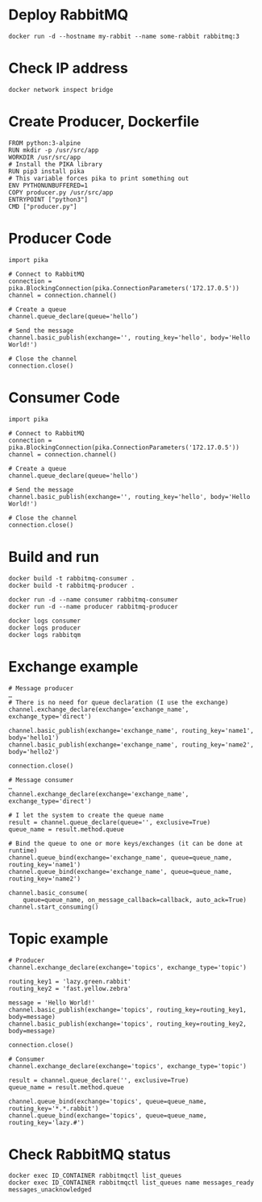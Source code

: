 # Deploy RabbitMQ
    docker run -d --hostname my-rabbit --name some-rabbit rabbitmq:3
# Check IP address 
    docker network inspect bridge
# Create Producer, Dockerfile
    FROM python:3-alpine
    RUN mkdir -p /usr/src/app
    WORKDIR /usr/src/app
    # Install the PIKA library
    RUN pip3 install pika
    # This variable forces pika to print something out
    ENV PYTHONUNBUFFERED=1
    COPY producer.py /usr/src/app
    ENTRYPOINT ["python3"]
    CMD ["producer.py"]

# Producer Code
    import pika

    # Connect to RabbitMQ
    connection = pika.BlockingConnection(pika.ConnectionParameters('172.17.0.5'))
    channel = connection.channel()

    # Create a queue
    channel.queue_declare(queue='hello’)

    # Send the message
    channel.basic_publish(exchange='', routing_key='hello', body='Hello World!')

    # Close the channel
    connection.close()

# Consumer Code
    import pika

    # Connect to RabbitMQ
    connection = pika.BlockingConnection(pika.ConnectionParameters('172.17.0.5'))
    channel = connection.channel()

    # Create a queue
    channel.queue_declare(queue='hello')

    # Send the message
    channel.basic_publish(exchange='', routing_key='hello', body='Hello World!')

    # Close the channel
    connection.close()
    
# Build and run
    docker build -t rabbitmq-consumer .
    docker build -t rabbitmq-producer .

    docker run -d --name consumer rabbitmq-consumer
    docker run -d --name producer rabbitmq-producer

    docker logs consumer
    docker logs producer
    docker logs rabbitqm
    
    
# Exchange example
    # Message producer
    …
    # There is no need for queue declaration (I use the exchange)
    channel.exchange_declare(exchange=‘exchange_name', exchange_type='direct')

    channel.basic_publish(exchange='exchange_name', routing_key='name1', body='hello1')
    channel.basic_publish(exchange='exchange_name', routing_key='name2', body='hello2')

    connection.close()

    # Message consumer
    …
    channel.exchange_declare(exchange='exchange_name', exchange_type='direct')

    # I let the system to create the queue name
    result = channel.queue_declare(queue='', exclusive=True)
    queue_name = result.method.queue

    # Bind the queue to one or more keys/exchanges (it can be done at runtime)
    channel.queue_bind(exchange='exchange_name', queue=queue_name, routing_key='name1')
    channel.queue_bind(exchange='exchange_name', queue=queue_name, routing_key='name2')

    channel.basic_consume(
        queue=queue_name, on_message_callback=callback, auto_ack=True)
    channel.start_consuming()
    
# Topic example
    # Producer
    channel.exchange_declare(exchange='topics', exchange_type='topic')

    routing_key1 = 'lazy.green.rabbit'
    routing_key2 = 'fast.yellow.zebra'

    message = 'Hello World!'
    channel.basic_publish(exchange='topics', routing_key=routing_key1, body=message)
    channel.basic_publish(exchange='topics', routing_key=routing_key2, body=message)

    connection.close()

    # Consumer
    channel.exchange_declare(exchange='topics', exchange_type='topic')

    result = channel.queue_declare('', exclusive=True)
    queue_name = result.method.queue

    channel.queue_bind(exchange='topics', queue=queue_name, routing_key='*.*.rabbit')
    channel.queue_bind(exchange='topics', queue=queue_name, routing_key='lazy.#')

# Check RabbitMQ status
    docker exec ID_CONTAINER rabbitmqctl list_queues
    docker exec ID_CONTAINER rabbitmqctl list_queues name messages_ready messages_unacknowledged





